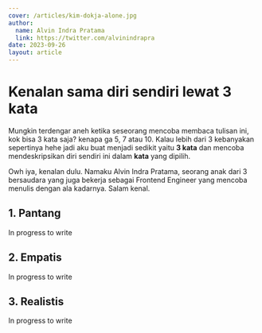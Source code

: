```yaml
---
cover: /articles/kim-dokja-alone.jpg
author:
  name: Alvin Indra Pratama
  link: https://twitter.com/alvinindrapra
date: 2023-09-26
layout: article
---
```


# Kenalan sama diri sendiri lewat 3 kata

Mungkin terdengar aneh ketika seseorang mencoba membaca tulisan ini, kok bisa 3 kata saja? kenapa ga 5, 7 atau 10. Kalau lebih dari 3 kebanyakan sepertinya hehe jadi aku buat menjadi sedikit yaitu **3 kata** dan mencoba mendeskripsikan diri sendiri ini dalam **kata** yang dipilih.

Owh iya, kenalan dulu. Namaku Alvin Indra Pratama, seorang anak dari 3 bersaudara yang juga bekerja sebagai Frontend Engineer yang mencoba menulis dengan ala kadarnya. Salam kenal.

## 1. Pantang
In progress to write

## 2. Empatis
In progress to write

## 3. Realistis
In progress to write
